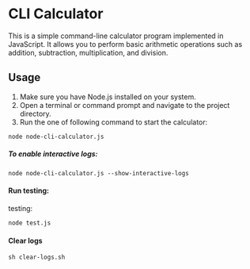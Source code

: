 # CLI Calculator

This is a simple command-line calculator program implemented in JavaScript. It allows you to perform basic arithmetic operations such as addition, subtraction, multiplication, and division.

## Usage

1. Make sure you have Node.js installed on your system.
2. Open a terminal or command prompt and navigate to the project directory.
3. Run the one of following command to start the calculator:

```shell
node node-cli-calculator.js
```

##### To enable interactive logs:

```shell
node node-cli-calculator.js --show-interactive-logs
```

#### Run testing:

testing: 
```shell
node test.js
```

#### Clear logs

```shell
sh clear-logs.sh
```